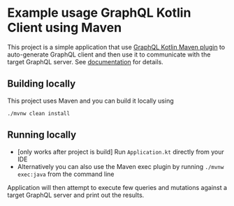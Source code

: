 # Example usage GraphQL Kotlin Client using Maven

This project is a simple application that use [GraphQL Kotlin Maven plugin](https://expediagroup.github.io/graphql-kotlin/docs/plugins/maven-plugin)
to auto-generate GraphQL client and then use it to communicate with the target GraphQL server. See [documentation](https://expediagroup.github.io/graphql-kotlin/)
for details.

## Building locally

This project uses Maven and you can build it locally using

```shell script
./mvnw clean install
```

## Running locally

* [only works after project is build] Run `Application.kt` directly from your IDE
* Alternatively you can also use the Maven exec plugin by running `./mvnw exec:java` from the command line

Application will then attempt to execute few queries and mutations against a target GraphQL server and print out the results.
